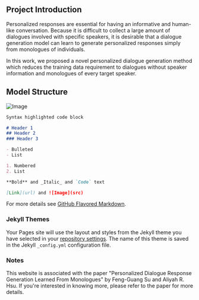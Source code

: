 ## Project Introduction

Personalized responses are essential for having an informative and human-like conversation. 
Because it is difficult to collect a large amount of dialogues involved with specific speakers, it is desirable that a dialogue generation model can learn to generate personalized responses simply from monologues of individuals. 

In this work, we proposed a novel personalized dialogue generation method which reduces the training data requirement to dialogues without speaker information and monologues of every target speaker.

## Model Structure

![Image](src)

```markdown
Syntax highlighted code block

# Header 1
## Header 2
### Header 3

- Bulleted
- List

1. Numbered
2. List

**Bold** and _Italic_ and `Code` text

[Link](url) and ![Image](src)
```

For more details see [GitHub Flavored Markdown](https://guides.github.com/features/mastering-markdown/).

### Jekyll Themes

Your Pages site will use the layout and styles from the Jekyll theme you have selected in your [repository settings](https://github.com/adelaidehsu/Personalized-Dialogue-Response-Generation-learned-from-Monologues-demo/settings). The name of this theme is saved in the Jekyll `_config.yml` configuration file.

### Notes

This website is associated with the paper "Personalized Dialogue Response Generation Learned From Monologues" by Feng-Guang Su and Aliyah R. Hsu. If you're interested in knowing more, please refer to the paper for more details.

